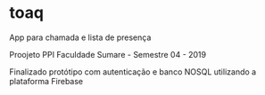 # toaq
App para chamada e lista de presença

Proojeto PPI Faculdade Sumare - Semestre 04 - 2019

Finalizado protótipo com autenticação e banco NOSQL utilizando a plataforma Firebase
